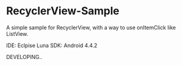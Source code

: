 RecyclerView-Sample
===================

A simple sample for RecyclerView, with a way to use onItemClick like ListView.

IDE: Eclpise Luna
SDK: Android 4.4.2

DEVELOPING..
